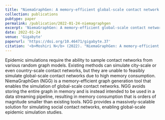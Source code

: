 ```yaml
---
title: "NiemaGraphGen: A memory-efficient global-scale contact network simulation toolkit"
collection: publications
pubtype: paper
permalink: /publication/2022-01-24-niemagraphgen
excerpt: 'NiemaGraphGen: A memory-efficient global-scale contact network simulation toolkit'
date: 2022-01-24
venue: 'Gigabyte'
paperurl: 'https://doi.org/10.46471/gigabyte.37'
citation: '<b>Moshiri N</b> (2022). "NiemaGraphGen: A memory-efficient global-scale contact network simulation toolkit." <i>Gigabyte</i>. <a href="https://doi.org/10.46471/gigabyte.37" target="_blank">doi:10.46471/gigabyte.37</a>'
---
```

Epidemic simulations require the ability to sample contact networks from various random graph models. Existing methods can simulate city-scale or even country-scale contact networks, but they are unable to feasibly simulate global-scale contact networks due to high memory consumption. NiemaGraphGen (NGG) is a memory-efficient graph generation tool that enables the simulation of global-scale contact networks. NGG avoids storing the entire graph in memory and is instead intended to be used in a data streaming pipeline, resulting in memory consumption that is orders of magnitude smaller than existing tools. NGG provides a massively-scalable solution for simulating social contact networks, enabling global-scale epidemic simulation studies.
